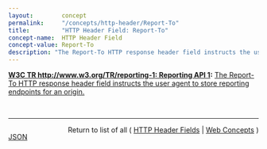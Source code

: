 ```yaml
---
layout:        concept
permalink:     "/concepts/http-header/Report-To"
title:         "HTTP Header Field: Report-To"
concept-name:  HTTP Header Field
concept-value: Report-To
description: "The Report-To HTTP response header field instructs the user agent to store reporting endpoints for an origin."
---
```


**[W3C TR http://www.w3.org/TR/reporting-1: Reporting API 1](/specs/W3C/TR/reporting-1 "This document defines a generic reporting framework which allows web developers to associate a set of named reporting endpoints with an origin. Various platform features (like Content Security Policy, Network Error Reporting, and others) will use these endpoints to deliver feature-specific reports in a consistent manner."):** [The Report-To HTTP response header field instructs the user agent to store reporting endpoints for an origin.](http://www.w3.org/TR/reporting-1/#header "Read documentation for HTTP Header Field &#34;Report-To&#34;")

<br/>
<hr/>

<p style="float : left"><a href="./Report-To.json" title="JSON representing this particular Web Concept value">JSON</a></p>
<p style="text-align: right">Return to list of all ( <a href="../http-headers">HTTP Header Fields</a> | <a href="../">Web Concepts</a> )</p>
